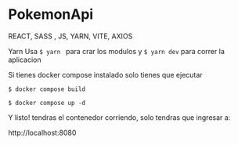 # PokemonApi
REACT, SASS , JS, YARN, VITE, AXIOS

Yarn
Usa `$ yarn ` para crar los modulos 
y `$ yarn dev` para correr la aplicacion 

Si tienes docker compose instalado solo tienes que ejecutar 

`$ docker compose build`

`$ docker compose up -d`

Y listo! tendras el contenedor corriendo, solo tendras que ingresar a:

http://localhost:8080
